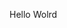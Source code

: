 Hello Wolrd
































































































































































































































































































































































































































































































































































































































































































































































































































































































































































































































































































































































































































































































































































































































































































































































































































































































































































































































































































































































































































































































































































































































































































































































































































































































































































































































































































































































































































































































































































































































































































































































































